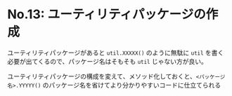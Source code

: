# No.13: ユーティリティパッケージの作成

ユーティリティパッケージがあると `util.XXXXX()` のように無駄に `util` を書く必要が出てくるので、パッケージ名はそもそも `util` じゃない方が良い。

ユーティリティパッケージの構成を変えて、メソッド化しておくと、`<パッケージ名>.YYYYY()` のパッケージ名を省けてより分かりやすいコードに仕立てられる
